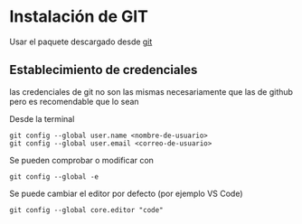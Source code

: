 # Instalación de GIT

Usar el paquete descargado desde [git](https://git-scm.com/)

## Establecimiento de credenciales
las credenciales de git no son las mismas necesariamente que las
de github pero es recomendable que lo sean

Desde la terminal

```
git config --global user.name <nombre-de-usuario>
git config --global user.email <correo-de-usuario>
```

Se pueden comprobar o modificar con

```
git config --global -e
```

Se puede cambiar el editor por defecto (por ejemplo VS Code)

```
git config --global core.editor "code"
```

